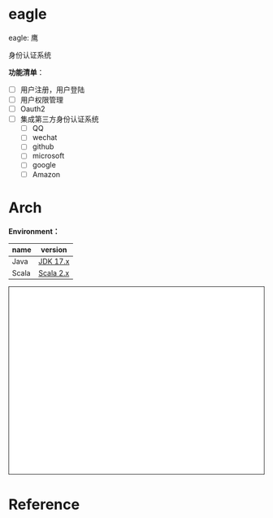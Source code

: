 # eagle
eagle: 鹰

身份认证系统

**功能清单**：
- [ ] 用户注册，用户登陆
- [ ] 用户权限管理
- [ ] Oauth2
- [ ] 集成第三方身份认证系统
  - [ ] QQ
  - [ ] wechat
  - [ ] github
  - [ ] microsoft
  - [ ] google
  - [ ] Amazon

# Arch
**Environment：**

| name  | version                                                        |
|-------|----------------------------------------------------------------|
| Java  | [JDK 17.x](https://www.oracle.com/java/technologies/downloads) |           |
| Scala | [Scala 2.x](https://www.scala-lang.org/)                       |

![eagle](../doc/eagle_arch.svg)

# Reference
